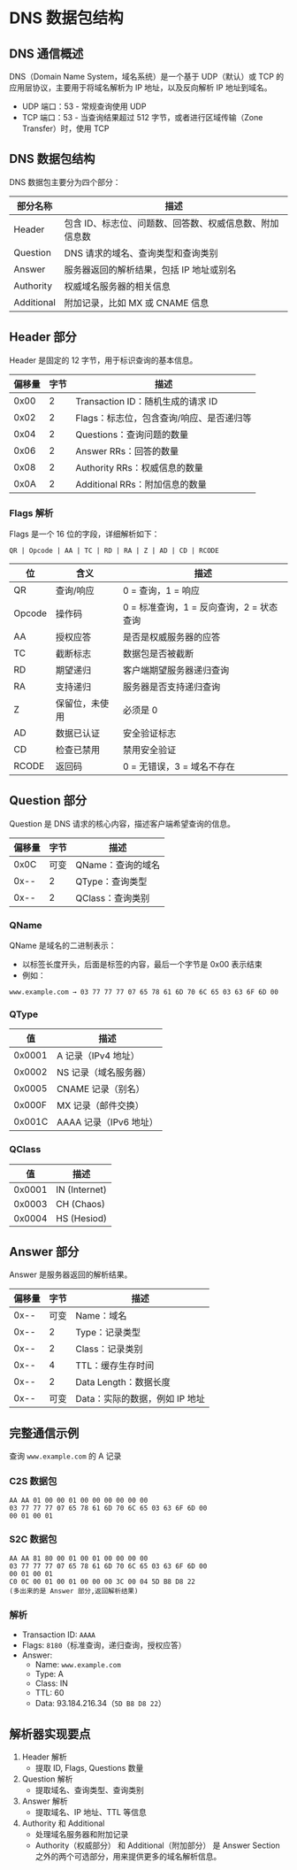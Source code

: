 # DNS 数据包结构

## DNS 通信概述

DNS（Domain Name System，域名系统）是一个基于 UDP（默认）或 TCP 的应用层协议，主要用于将域名解析为 IP 地址，以及反向解析 IP 地址到域名。

* UDP 端口：53 - 常规查询使用 UDP
* TCP 端口：53 - 当查询结果超过 512 字节，或者进行区域传输（Zone Transfer）时，使用 TCP

## DNS 数据包结构

DNS 数据包主要分为四个部分：

| 部分名称 | 描述 |
|----------|------|
| Header | 包含 ID、标志位、问题数、回答数、权威信息数、附加信息数 |
| Question | DNS 请求的域名、查询类型和查询类别 |
| Answer | 服务器返回的解析结果，包括 IP 地址或别名 |
| Authority | 权威域名服务器的相关信息 |
| Additional | 附加记录，比如 MX 或 CNAME 信息 |


## Header 部分

Header 是固定的 12 字节，用于标识查询的基本信息。

| 偏移量 | 字节 | 描述 |
|--------|------|------|
| 0x00 | 2 | Transaction ID：随机生成的请求 ID |
| 0x02 | 2 | Flags：标志位，包含查询/响应、是否递归等 |
| 0x04 | 2 | Questions：查询问题的数量 |
| 0x06 | 2 | Answer RRs：回答的数量 |
| 0x08 | 2 | Authority RRs：权威信息的数量 |
| 0x0A | 2 | Additional RRs：附加信息的数量 |


### Flags 解析

Flags 是一个 16 位的字段，详细解析如下：

`QR | Opcode | AA | TC | RD | RA | Z | AD | CD | RCODE`

| 位 | 含义 | 描述 |
|-----|------|------|
| QR | 查询/响应 | 0 = 查询，1 = 响应 |
| Opcode | 操作码 | 0 = 标准查询，1 = 反向查询，2 = 状态查询 |
| AA | 授权应答 | 是否是权威服务器的应答 |
| TC | 截断标志 | 数据包是否被截断 |
| RD | 期望递归 | 客户端期望服务器递归查询 |
| RA | 支持递归 | 服务器是否支持递归查询 |
| Z | 保留位，未使用 | 必须是 0 |
| AD | 数据已认证 | 安全验证标志 |
| CD | 检查已禁用 | 禁用安全验证 |
| RCODE | 返回码 | 0 = 无错误，3 = 域名不存在 |


## Question 部分

Question 是 DNS 请求的核心内容，描述客户端希望查询的信息。

| 偏移量 | 字节 | 描述 |
|--------|------|------|
| 0x0C | 可变 | QName：查询的域名 |
| 0x-- | 2 | QType：查询类型 |
| 0x-- | 2 | QClass：查询类别 |

### QName

QName 是域名的二进制表示：
* 以标签长度开头，后面是标签的内容，最后一个字节是 0x00 表示结束
* 例如：

```
www.example.com → 03 77 77 77 07 65 78 61 6D 70 6C 65 03 63 6F 6D 00
```



### QType

| 值 | 描述 |
|-----|------|
| 0x0001 | A 记录（IPv4 地址）|
| 0x0002 | NS 记录（域名服务器）|
| 0x0005 | CNAME 记录（别名）|
| 0x000F | MX 记录（邮件交换）|
| 0x001C | AAAA 记录（IPv6 地址）|

### QClass

| 值 | 描述 |
|-----|------|
| 0x0001 | IN (Internet) |
| 0x0003 | CH (Chaos) |
| 0x0004 | HS (Hesiod) |


## Answer 部分

Answer 是服务器返回的解析结果。

| 偏移量 | 字节 | 描述 |
|--------|------|------|
| 0x-- | 可变 | Name：域名 |
| 0x-- | 2 | Type：记录类型 |
| 0x-- | 2 | Class：记录类别 |
| 0x-- | 4 | TTL：缓存生存时间 |
| 0x-- | 2 | Data Length：数据长度 |
| 0x-- | 可变 | Data：实际的数据，例如 IP 地址 |


## 完整通信示例

查询 `www.example.com` 的 A 记录

### C2S 数据包
```
AA AA 01 00 00 01 00 00 00 00 00 00 
03 77 77 77 07 65 78 61 6D 70 6C 65 03 63 6F 6D 00 
00 01 00 01
```

### S2C 数据包
```
AA AA 81 80 00 01 00 01 00 00 00 00 
03 77 77 77 07 65 78 61 6D 70 6C 65 03 63 6F 6D 00 
00 01 00 01 
C0 0C 00 01 00 01 00 00 00 3C 00 04 5D B8 D8 22
(多出来的是 Answer 部分,返回解析结果)
```

### 解析
* Transaction ID: `AAAA`
* Flags: `8180`（标准查询，递归查询，授权应答）
* Answer:
  * Name: `www.example.com`
  * Type: A
  * Class: IN
  * TTL: 60
  * Data: 93.184.216.34（`5D B8 D8 22`）

## 解析器实现要点

1. Header 解析
   * 提取 ID, Flags, Questions 数量
2. Question 解析
   * 提取域名、查询类型、查询类别
3. Answer 解析
   * 提取域名、IP 地址、TTL 等信息
4. Authority 和 Additional
   * 处理域名服务器和附加记录
   * Authority（权威部分） 和 Additional（附加部分） 是 Answer Section 之外的两个可选部分，用来提供更多的域名解析信息。